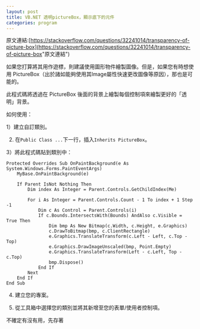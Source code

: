 ```yaml
---
layout: post
title: VB.NET 透明pictureBox，顯示底下的元件
categories: program
---
```

原文連結:[https://stackoverflow.com/questions/32241014/transparency-of-picture-box](<https://stackoverflow.com/questions/32241014/transparency-of-picture-box>"原文連結")



如果您打算將其用作遊標，則建議使用圖形物件繪製圖像。但是，如果您有時想使用 PictureBox（出於諸如能夠使用其Image屬性快速更改圖像等原因），那也是可能的。

此程式碼將透過在 PictureBox 後面的背景上繪製每個控制項來繪製更好的「透明」背景。

如何使用：

1）建立自訂類別。

2) 在`Public Class ...`下一行，插入`Inherits PictureBox`。

3）將此程式碼貼到類別中：
```
Protected Overrides Sub OnPaintBackground(e As System.Windows.Forms.PaintEventArgs)
    MyBase.OnPaintBackground(e)

    If Parent IsNot Nothing Then
        Dim index As Integer = Parent.Controls.GetChildIndex(Me)

        For i As Integer = Parent.Controls.Count - 1 To index + 1 Step -1
            Dim c As Control = Parent.Controls(i)
            If c.Bounds.IntersectsWith(Bounds) AndAlso c.Visible = True Then
                Dim bmp As New Bitmap(c.Width, c.Height, e.Graphics)
                c.DrawToBitmap(bmp, c.ClientRectangle)
                e.Graphics.TranslateTransform(c.Left - Left, c.Top - Top)
                e.Graphics.DrawImageUnscaled(bmp, Point.Empty)
                e.Graphics.TranslateTransform(Left - c.Left, Top - c.Top)
                bmp.Dispose()
            End If
        Next
    End If
End Sub
```
4) 建立您的專案。

5) 從工具箱中選擇您的類別並將其新增至您的表單/使用者控制項。


不確定有沒有用，先存著
